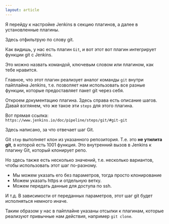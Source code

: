 ```yaml
---
layout: article
---
```

Я перейду к настройке Jenkins в секцию плагинов, а далее в установленные плагины.

Здесь отфильтрую по слову git.

Как видишь, у нас есть плагин `Git`, и вот этот вот плагин интегрирует функции git с Jenkins.

Это можно назвать командой, ключевым словом или плагином, как тебе нравится.

Главное, что этот плагин реализует аналог команды `git` внутри пайплайна Jenkins, т.е. позволяет нам использовать все разные функции, которые предоставляет пакет git через себя.

Откроем документацию плагина. Здесь справа есть описание шагов. Давай взглянем, что же такое эти `steps` для этого плагина.

Вот прямая ссылка: `https://www.jenkins.io/doc/pipeline/steps/git/#git-git`

Здесь написано, за что отвечает шаг Git.

Git `step` выполняет клон из указанного репозитория. Т.е. это **не утилита git**, в которой есть 1001 функция. Это внутренний вызов в Jenkins к плагину Git, который клонирует репо.

Но здесь также есть несколько значений, т.е. несколько вариантов, чтобы использовать этот шаг по-разному.

- Мы можем указать его без параметров, тогда просто клонирование
- Можем указать https и отдельную ветку.
- Можем передать данные для доступа по ssh.

И т.д. В зависимости от переданных параметров, этот шаг git будет исполняться немного иначе.

Таким образом у нас в пайплайне указаны отсылки к плагинам, которые реализуют привычные нам действия, например `git clone`.
